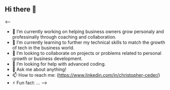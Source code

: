 ## Hi there 👋

<--

- 🔭 I’m currently working on helping business owners grow personaly and professinally through coaching and collaboration.
- 🌱 I’m currently learning to further my technical skills to match the growth of tech in the business world.
- 👯 I’m looking to collaborate on projects or problems related to personal growth or business development.
- 🤔 I’m looking for help with advanced coding.
- 💬 Ask me about anything!
- 📫 How to reach me: (https://www.linkedin.com/in/christopher-ceder/)
- ⚡ Fun fact: ...
-->
